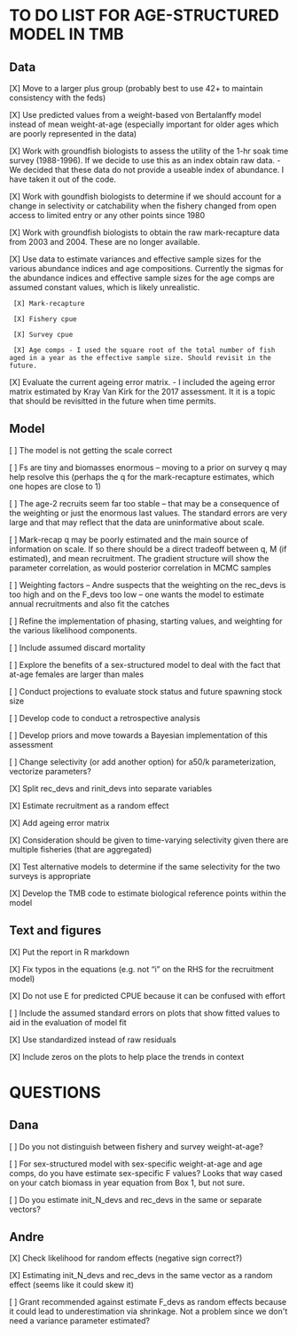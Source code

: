 # TO DO LIST FOR AGE-STRUCTURED MODEL IN TMB

## Data
[X] Move to a larger plus group (probably best to use 42+ to maintain consistency with the feds)

[X]	Use predicted values from a weight-based von Bertalanffy model instead of mean weight-at-age (especially important for older ages which are poorly represented in the data)

[X]	Work with groundfish biologists to assess the utility of the 1-hr soak time survey (1988-1996). If we decide to use this as an index obtain raw data. - We decided that these data do not provide a useable index of abundance. I have taken it out of the code.

[X]	Work with goundfish biologists to determine if we should account for a change in selectivity or catchability when the fishery changed from open access to limited entry or any other points since 1980

[X]	Work with groundfish biologists to obtain the raw mark-recapture data from 2003 and 2004. These are no longer available.

[X]	Use data to estimate variances and effective sample sizes for the various abundance indices and age compositions. Currently the sigmas for the abundance indices and effective sample sizes for the age comps are assumed constant values, which is likely unrealistic.
     
     [X] Mark-recapture
     
     [X] Fishery cpue
     
     [X] Survey cpue
     
     [X] Age comps - I used the square root of the total number of fish aged in a year as the effective sample size. Should revisit in the future.
      
[X]	Evaluate the current ageing error matrix. - I included the ageing error matrix estimated by Kray Van Kirk for the 2017 assessment. It it is a topic that should be revisitted in the future when time permits.


## Model

[ ] The model is not getting the scale correct 

[ ] Fs are tiny and biomasses enormous – moving to a prior on survey q may help resolve this (perhaps the q for the mark-recapture estimates, which one hopes are close to 1)

[ ] The age-2 recruits seem far too stable – that may be a consequence of the weighting or just the enormous last values. The standard errors are very large and that may reflect that the data are uninformative about scale.

[ ] Mark-recap q may be poorly estimated and the main source of information on scale. If so there should be a direct tradeoff between q, M (if estimated), and mean recruitment. The gradient structure will show the parameter correlation, as would posterior correlation in MCMC samples 

[ ] Weighting factors – Andre suspects that the weighting on the rec_devs is too high and on the F_devs too low – one wants the model to estimate annual recruitments and also fit the catches

[ ] Refine the implementation of phasing, starting values, and weighting for the various likelihood components.

[ ] Include assumed discard mortality

[ ] Explore the benefits of a sex-structured model to deal with the fact that at-age females are larger than males

[ ] Conduct projections to evaluate stock status and future spawning stock size

[ ] Develop code to conduct a retrospective analysis

[ ] Develop priors and move towards a Bayesian implementation of this assessment

[ ] Change selectivity (or add another option) for a50/k parameterization, vectorize parameters?

[X] Split rec_devs and rinit_devs into separate variables

[X] Estimate recruitment as a random effect 

[X] Add ageing error matrix

[X] Consideration should be given to time-varying selectivity given there are multiple fisheries (that are aggregated)

[X] Test alternative models to determine if the same selectivity for the two surveys is appropriate 

[X] Develop the TMB code to estimate biological reference points within the model


## Text and figures

[X] Put the report in R markdown

[X] Fix typos in the equations (e.g. not “i” on the RHS for the recruitment model)

[X] Do not use E for predicted CPUE because it can be confused with effort

[ ] Include the assumed standard errors on plots that show fitted values to aid in the evaluation of model fit

[X] Use standardized instead of raw residuals 

[X] Include zeros on the plots to help place the trends in context

# QUESTIONS

## Dana

[ ] Do you not distinguish between fishery and survey weight-at-age?

[ ] For sex-structured model with sex-specific weight-at-age and age comps, do you have estimate sex-specific F values? Looks that way cased on your catch biomass in year equation from Box 1, but not sure.

[ ] Do you estimate init_N_devs and rec_devs in the same or separate vectors?

## Andre

[X] Check likelihood for random effects (negative sign correct?)

[X] Estimating init_N_devs and rec_devs in the same vector as a random effect (seems like it could skew it)

[ ] Grant recommended against estimate F_devs as random effects because it could lead to underestimation via shrinkage. Not a problem since we don't need a variance parameter estimated?